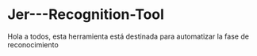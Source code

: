 # Jer---Recognition-Tool
Hola a todos, esta herramienta está destinada para automatizar la fase de reconocimiento
